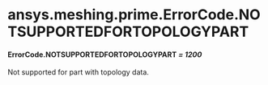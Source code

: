 <a id="ansys-meshing-prime-errorcode-notsupportedfortopologypart"></a>

# ansys.meshing.prime.ErrorCode.NOTSUPPORTEDFORTOPOLOGYPART

<a id="ansys.meshing.prime.ErrorCode.NOTSUPPORTEDFORTOPOLOGYPART"></a>

#### ErrorCode.NOTSUPPORTEDFORTOPOLOGYPART *= 1200*

Not supported for part with topology data.

<!-- !! processed by numpydoc !! -->
